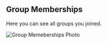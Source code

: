 ## Group Memberships

Here you can see all groups you joined.

![Group Memeberships Photo](/images/memberships.svg)
